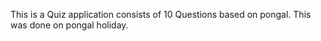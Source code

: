 This is a Quiz application consists of 10 Questions based on pongal. This was done on pongal holiday.
